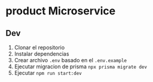 # product Microservice

## Dev

1. Clonar el repositorio
2. Instalar dependencias
3. Crear archivo `.env` basado en el `.env.example`
4. Ejecutar migracion de prisma `npx prisma migrate dev`
5. Ejecutar `npm run start:dev`